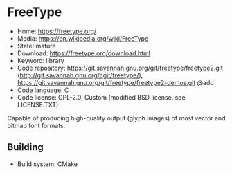 # FreeType

- Home: https://freetype.org/
- Media: https://en.wikipedia.org/wiki/FreeType
- State: mature
- Download: https://freetype.org/download.html
- Keyword: library
- Code repository: https://git.savannah.gnu.org/git/freetype/freetype2.git (http://git.savannah.gnu.org/cgit/freetype/), https://git.savannah.gnu.org/git/freetype/freetype2-demos.git @add
- Code language: C
- Code license: GPL-2.0, Custom (modified BSD license, see LICENSE.TXT)

Capable of producing high-quality output (glyph images) of most vector and bitmap font formats.

## Building

- Build system: CMake
